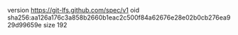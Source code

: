 version https://git-lfs.github.com/spec/v1
oid sha256:aa126a176c3a858b2660b1eac2c500f84a62676e28e02b0cb276ea929d99659e
size 192

